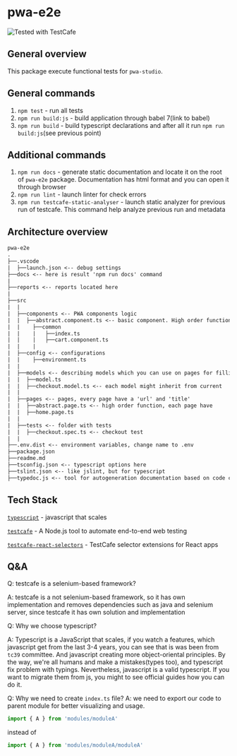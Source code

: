 # pwa-e2e
![Tested with TestCafe](https://img.shields.io/badge/tested%20with-TestCafe-2fa4cf.svg)
## General overview
This package execute functional tests for `pwa-studio`.

## General commands

1) `npm test` - run all tests
2) `npm run build:js` - build application through babel 7(link to babel)
3) `npm run build` - build typescript declarations and after all it run `npm run build:js`(see previous point)

## Additional commands

1) `npm run docs` - generate static documentation and locate it on the root of `pwa-e2e` package. Documentation has html format and you can open it through browser
2) `npm run lint` - launch linter for check errors
3) `npm run testcafe-static-analyser` - launch static analyzer for previous run of testcafe. This command help analyze previous run and metadata

## Architecture overview

``` txt
pwa-e2e
.
├──.vscode
|  ├──launch.json <-- debug settings
├──docs <-- here is result 'npm run docs' command
|
├──reports <-- reports located here
|
├──src
|  |
|  ├──components <-- PWA components logic
|  |  ├──abstract.component.ts <-- basic component. High order function. Each component has root selector
|  |    ├──common
|  |    |   ├──index.ts
|  |    |   ├──cart.component.ts
|  |    |
|  ├──config <-- configurations
|  |    ├──environment.ts
|  |
|  ├──models <-- describing models which you can use on pages for filling
|  |  ├──model.ts
|  |  ├──checkout.model.ts <-- each model might inherit from current
|  |
|  ├──pages <-- pages, every page have a 'url' and 'title'
|  |  ├──abstract.page.ts <-- high order function, each page have 
|  |  ├──home.page.ts
|  |
|  ├──tests <-- folder with tests
|  |  ├──checkout.spec.ts <-- checkout test
|  |
├──.env.dist <-- environment variables, change name to .env
├──package.json
├──readme.md
├──tsconfig.json <-- typescript options here
├──tslint.json <-- like jslint, but for typescript
├──typedoc.js <-- tool for autogeneration documentation based on code comments
```

## Tech Stack
[`typescript`](https://www.typescriptlang.org) - javascript that scales

[`testcafe`](http://devexpress.github.io/testcafe/) - A Node.js tool to automate end-to-end web testing

[`testcafe-react-selectors`](https://github.com/DevExpress/testcafe-react-selectors) - TestCafe selector extensions for React apps

## Q&A
Q: testcafe is a selenium-based framework?

A: testcafe is a not selenium-based framework, so it has own implementation and removes dependencies such as java and selenium server, since testcafe it has own solution and implementation

Q: Why we choose typescript?

A: Typescript is a JavaScript that scales, if you watch a features, which javascript get from the last 3-4 years, you can see that is was been from `tc39` committee. And javascript creating more object-oriental principles.
By the way, we're all humans and make a mistakes(types too), and typescript fix problem with typings.
Nevertheless, javascript is a valid typescript. If you want to migrate them from js, you might to see official guides how you can do it.

Q: Why we need to create `index.ts` file?
 A: we need to export our code to parent module for better visualizing and usage.
``` ts
import { A } from 'modules/moduleA'
```
instead of
``` ts
import { A } from 'modules/moduleA/moduleA'
```

